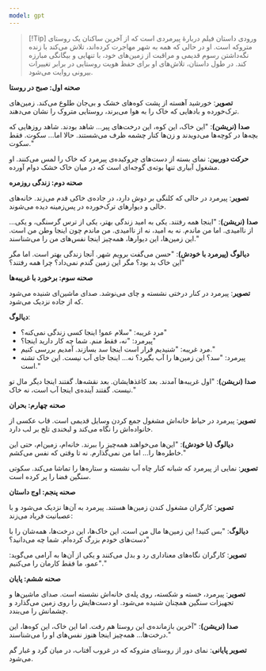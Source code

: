 ```yaml
---
model: gpt
---
```


> [!Tip] ورودی
> داستان فیلم دربارهٔ پیرمردی است که از آخرین ساکنان یک روستای متروکه است. او در حالی که همه به شهر مهاجرت کرده‌اند، تلاش می‌کند با زنده نگه‌داشتن رسوم قدیمی و مراقبت از زمین‌های خود، با تنهایی و بیگانگی مبارزه کند. در طول داستان، تلاش‌های او برای حفظ هویت روستایی در برابر تغییرات بیرونی روایت می‌شود.

**صحنه اول: صبح در روستا**

**تصویر**: خورشید آهسته از پشت کوه‌های خشک و بی‌جان طلوع می‌کند. زمین‌های ترک‌خورده و بادهایی که خاک را به هوا می‌برند، روستایی متروک را نشان می‌دهند.

**صدا (نریشن)**: "این خاک، این کوه، این درخت‌های پیر... شاهد بودند. شاهد روزهایی که بچه‌ها در کوچه‌ها می‌دویدند و زن‌ها کنار چشمه ظرف می‌شستند. حالا اما... سکوت. فقط سکوت."

**حرکت دوربین**: نمای بسته از دست‌های چروکیده‌ی پیرمرد که خاک را لمس می‌کنند. او مشغول آبیاری تنها بوته‌ی گوجه‌ای است که در میان خاک خشک دوام آورده.

**صحنه دوم: زندگی روزمره**

**تصویر**: پیرمرد در حالی که کلنگی بر دوش دارد، در جاده‌ی خاکی قدم می‌زند. خانه‌های خالی و دیوارهای ترک‌خورده در پس‌زمینه دیده می‌شوند.

**صدا (نریشن)**: "اینجا همه رفتند. یکی به امید زندگی بهتر، یکی از ترس گرسنگی، و یکی... از ناامیدی. اما من ماندم. نه به امید، نه از ناامیدی. من ماندم چون اینجا وطن من است. این زمین‌ها، این دیوارها، همه‌چیز اینجا نفس‌های من را می‌شناسند."

**دیالوگ (پیرمرد با خودش)**: "حسن می‌گفت برویم شهر. آنجا زندگی بهتر است. اما مگر این خاک بد بود؟ مگر این زمین گندم نمی‌داد؟ چرا همه رفتند؟"

**صحنه سوم: برخورد با غریبه‌ها**

**تصویر**: پیرمرد در کنار درختی نشسته و چای می‌نوشد. صدای ماشین‌ای شنیده می‌شود که از جاده نزدیک می‌شود.

**دیالوگ**:

- مرد غریبه: "سلام عمو! اینجا کسی زندگی نمی‌کنه؟"
- پیرمرد: "نه، فقط منم. شما چه کار دارید اینجا؟"
- مرد غریبه: "شنیدیم قرار است اینجا سد بسازند. آمدیم بررسی کنیم."
- پیرمرد: "سد؟ این زمین‌ها را آب بگیرد؟ نه... اینجا جای آب نیست. این خاک تشنه است."

**صدا (نریشن)**: "اول غریبه‌ها آمدند. بعد کاغذهایشان. بعد نقشه‌ها. گفتند اینجا دیگر مال تو نیست. گفتند آینده‌ی اینجا آب است، نه خاک."

**صحنه چهارم: بحران**

**تصویر**: پیرمرد در حیاط خانه‌اش مشغول جمع کردن وسایل قدیمی است. قاب عکسی از خانواده‌اش را نگاه می‌کند و لبخندی تلخ بر لب دارد.

**دیالوگ (با خودش)**: "این‌ها می‌خواهند همه‌چیز را ببرند. خانه‌ام، زمین‌ام، حتی این خاطره‌ها را... اما من نمی‌گذارم. نه تا وقتی که نفس می‌کشم."

**تصویر**: نمایی از پیرمرد که شبانه کنار چاه آب نشسته و ستاره‌ها را تماشا می‌کند. سکوتی سنگین فضا را پر کرده است.

**صحنه پنجم: اوج داستان**

**تصویر**: کارگران مشغول کندن زمین‌ها هستند. پیرمرد به آن‌ها نزدیک می‌شود و با عصبانیت فریاد می‌زند:

**دیالوگ**: "بس کنید! این زمین‌ها مال من است. این خاک‌ها، این درخت‌ها، همه‌شان را با دست‌های خودم بزرگ کرده‌ام. شما چه می‌دانید؟"

**تصویر**: کارگران نگاه‌های معناداری رد و بدل می‌کنند و یکی از آن‌ها به آرامی می‌گوید: "عمو، ما فقط کارمان را می‌کنیم."

**صحنه ششم: پایان**

**تصویر**: پیرمرد، خسته و شکسته، روی پله‌ی خانه‌اش نشسته است. صدای ماشین‌ها و تجهیزات سنگین همچنان شنیده می‌شود. او دست‌هایش را روی زمین می‌گذارد و چشمانش را می‌بندد.

**صدا (نریشن)**: "آخرین بازمانده‌ی این روستا هم رفت. اما این خاک، این کوه‌ها، این درخت‌ها... همه‌چیز اینجا هنوز نفس‌های او را می‌شناسند."

**تصویر پایانی**: نمای دور از روستای متروکه که در غروب آفتاب، در میان گرد و غبار گم می‌شود.